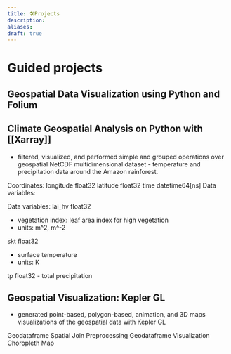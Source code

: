 ```yaml
---
title: 🛠️Projects
description: 
aliases: 
draft: true
---
```

# Guided projects
## Geospatial Data Visualization using Python and Folium


## Climate Geospatial Analysis on Python with [[Xarray]]
- filtered, visualized, and performed simple and grouped operations over geospatial NetCDF multidimensional dataset - temperature and precipitation data around the Amazon rainforest.

Coordinates: 
longitude float32
latitude float32
time datetime64[ns]
Data variables:

Data variables:
lai_hv  float32
- vegetation index: leaf area index for high vegetation
- units: m^2, m^-2



skt  float32
- surface temperature
- units: K

tp float32 - total precipitation

## Geospatial Visualization: Kepler GL 
- generated point-based, polygon-based, animation, and 3D maps visualizations of the geospatial data with Kepler GL

Geodataframe
Spatial Join Preprocessing
Geodataframe Visualization
Choropleth Map